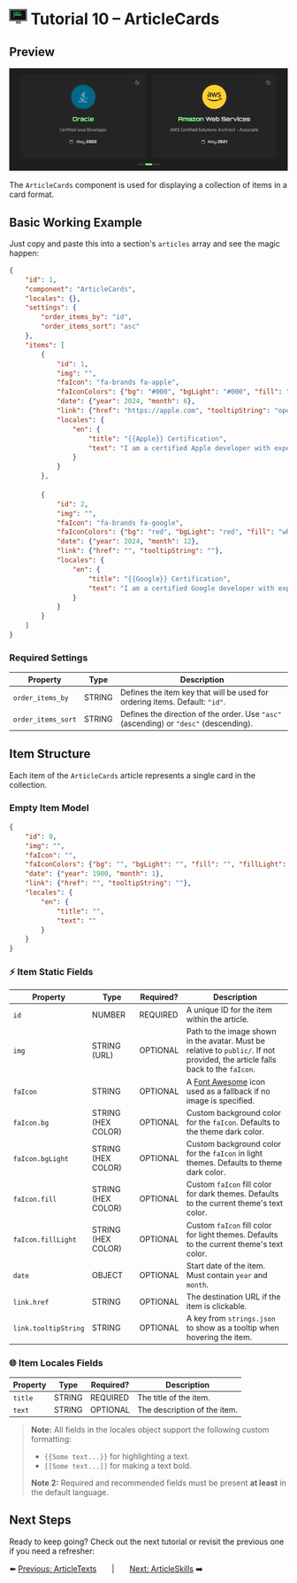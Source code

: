 # <img src="../assets/logo.png"> Tutorial 10 – ArticleCards

## Preview

![alt preview](../assets/article-cards-preview.png)

The `ArticleCards` component is used for displaying a collection of items in a card format. 
## Basic Working Example

Just copy and paste this into a section's `articles` array and see the magic happen:

```json
{
    "id": 1,
    "component": "ArticleCards",
    "locales": {},
    "settings": {
        "order_items_by": "id",
        "order_items_sort": "asc"
    },
    "items": [
        {
            "id": 1,
            "img": "",
            "faIcon": "fa-brands fa-apple",
            "faIconColors": {"bg": "#000", "bgLight": "#000", "fill": "#FFF", "fillLight": "#FFF"},
            "date": {"year": 2024, "month": 6},
            "link": {"href": "https://apple.com", "tooltipString": "open_website"},
            "locales": {
                "en": {
                    "title": "{{Apple}} Certification",
                    "text": "I am a certified Apple developer with expertise in iOS and macOS development."
                }
            }
        },

        {
            "id": 2,
            "img": "",
            "faIcon": "fa-brands fa-google",
            "faIconColors": {"bg": "red", "bgLight": "red", "fill": "white", "fillLight": "white"},
            "date": {"year": 2024, "month": 12},
            "link": {"href": "", "tooltipString": ""},
            "locales": {
                "en": {
                    "title": "{{Google}} Certification",
                    "text": "I am a certified Google developer with expertise in Android development."
                }
            }
        }
    ]
}
```

### Required Settings

| Property                                 | Type    | Description                                                                           |
|------------------------------------------|---------|---------------------------------------------------------------------------------------|
| `order_items_by`                         | STRING  | Defines the item key that will be used for ordering items. Default: `"id"`.           |
| `order_items_sort`                       | STRING  | Defines the direction of the order. Use `"asc"` (ascending) or `"desc"` (descending). |

## Item Structure

Each item of the `ArticleCards` article represents a single card in the collection. 

### Empty Item Model
```json
{
    "id": 0,
    "img": "",
    "faIcon": "",
    "faIconColors": {"bg": "", "bgLight": "", "fill": "", "fillLight": ""},
    "date": {"year": 1900, "month": 1},
    "link": {"href": "", "tooltipString": ""},
    "locales": {
        "en": {
            "title": "",
            "text": ""
        }
    }
}
```

### ⚡ Item Static Fields

| Property             | Type               | Required?     | Description                                                                                                                        |
|----------------------|--------------------|---------------|------------------------------------------------------------------------------------------------------------------------------------|
| `id`                 | NUMBER             | REQUIRED      | A unique ID for the item within the article.                                                                                       |
| `img`                | STRING (URL)       | OPTIONAL      | Path to the image shown in the avatar. Must be relative to `public/`. If not provided, the article falls back to the `faIcon`.     |
| `faIcon`             | STRING             | OPTIONAL      | A [Font Awesome](https://fontawesome.com/search?ic=free) icon used as a fallback if no image is specified.                         |
| `faIcon.bg`          | STRING (HEX COLOR) | OPTIONAL      | Custom background color for the `faIcon`. Defaults to the theme dark color.                                                        |
| `faIcon.bgLight`     | STRING (HEX COLOR) | OPTIONAL      | Custom background color for the `faIcon` in light themes. Defaults to theme dark color.                                            |
| `faIcon.fill`        | STRING (HEX COLOR) | OPTIONAL      | Custom `faIcon` fill color for dark themes. Defaults to the current theme's text color.                                            |
| `faIcon.fillLight`   | STRING (HEX COLOR) | OPTIONAL      | Custom `faIcon` fill color for light themes. Defaults to the current theme's text color.                                           |
| `date`               | OBJECT             | OPTIONAL      | Start date of the item. Must contain `year` and `month`.                                                                           |
| `link.href`          | STRING             | OPTIONAL      | The destination URL if the item is clickable.                                                                                      |
| `link.tooltipString` | STRING             | OPTIONAL      | A key from `strings.json` to show as a tooltip when hovering the item.                                                             |

### 🌐 Item Locales Fields

| Property | Type   | Required?   | Description                  |
|----------|--------|-------------|------------------------------|
| `title`  | STRING | REQUIRED    | The title of the item.       |
| `text`   | STRING | OPTIONAL    | The description of the item. |

> **Note:** All fields in the locales object support the following custom formatting:
>- `{{Some text...}}` for highlighting a text.
>- `[[Some text...]]` for making a text bold.
>
> **Note 2:** Required and recommended fields must be present **at least** in the default language.

## Next Steps
Ready to keep going? Check out the next tutorial or revisit the previous one if you need a refresher:

⬅️ [Previous: ArticleTexts](./TUTORIAL_09_ARTICLE_TEXTS.md)
&nbsp;&nbsp;&nbsp;&nbsp;&nbsp;&nbsp;|&nbsp;&nbsp;&nbsp;&nbsp;&nbsp;&nbsp;
[Next: ArticleSkills](./TUTORIAL_11_ARTICLE_SKILLS.md) ➡️ 
